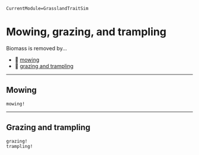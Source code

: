 ```@meta
CurrentModule=GrasslandTraitSim
```

# Mowing, grazing, and trampling

Biomass is removed by...
- 🚜 [mowing](@ref "Mowing")
- 🐄 [grazing and trampling](@ref "Grazing and trampling")


----
## Mowing

```@docs
mowing!
```

----
## Grazing and trampling

```@docs
grazing!
trampling!
```